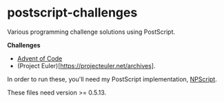 # postscript-challenges

Various programming challenge solutions using PostScript.

**Challenges**
- [Advent of Code](https://adventofcode.com)
- (Project Euler)[https://projecteuler.net/archives].

In order to run these, you'll need my PostScript implementation, [NPScript](https://github.com/voidwyrm-2/npscript).

These files need version >= 0.5.13.
